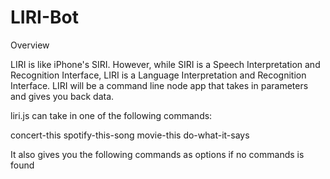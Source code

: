 # LIRI-Bot

Overview

LIRI is like iPhone's SIRI. However, while SIRI is a Speech Interpretation and Recognition Interface, LIRI is a Language Interpretation and Recognition Interface. LIRI will be a command line node app that takes in parameters and gives you back data.

liri.js can take in one of the following commands:

concert-this
spotify-this-song
movie-this
do-what-it-says

It also gives you the following commands as options if no commands is found




